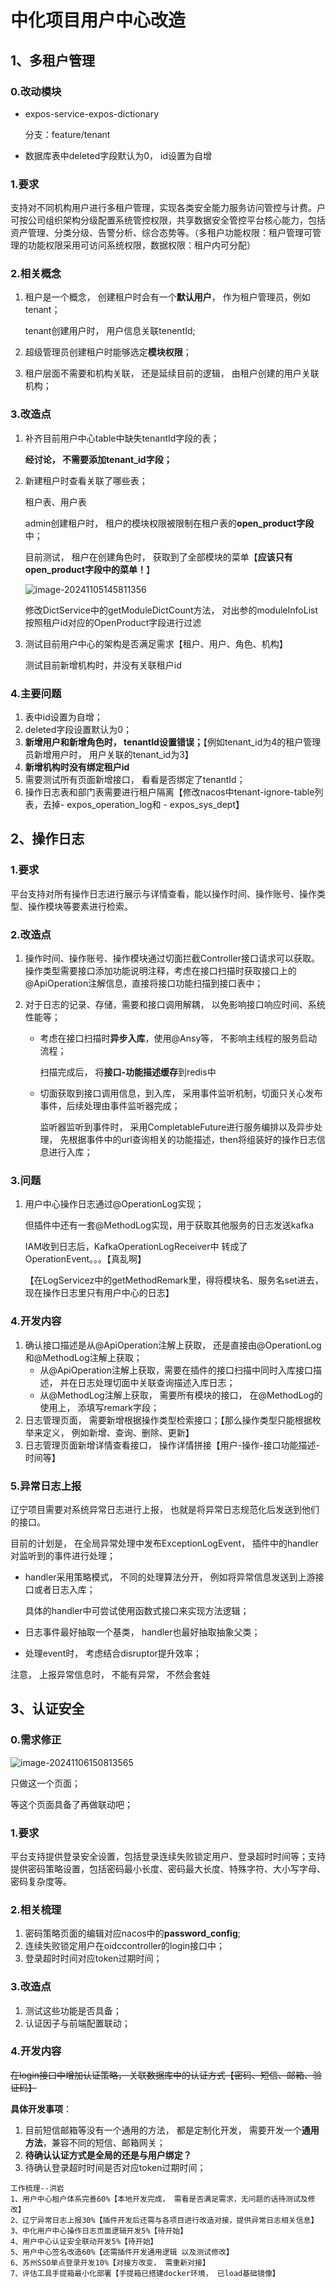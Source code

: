 # 中化项目用户中心改造

## 1、多租户管理

### 0.改动模块

- expos-service-expos-dictionary

  分支：feature/tenant

- 数据库表中deleted字段默认为0， id设置为自增

### 1.要求

支持对不同机构用户进行多租户管理，实现各类安全能力服务访问管控与计费。户可按公司组织架构分级配置系统管控权限，共享数据安全管控平台核心能力，包括资产管理、分类分级、告警分析、综合态势等。（多租户功能权限：租户管理可管理的功能权限采用可访问系统权限，数据权限：租户内可分配）

### 2.相关概念

1. 租户是一个概念， 创建租户时会有一个**默认用户**， 作为租户管理员，例如tenant；

   tenant创建用户时， 用户信息关联tenentId;

2. 超级管理员创建租户时能够选定**模块权限**；

3. 租户层面不需要和机构关联， 还是延续目前的逻辑， 由租户创建的用户关联机构；



### 3.改造点

1. 补齐目前用户中心table中缺失tenantId字段的表；

   **经讨论， 不需要添加tenant_id字段；**
   
2. 新建租户时查看关联了哪些表；

   租户表、用户表

   admin创建租户时， 租户的模块权限被限制在租户表的**open_product字段**中；

   目前测试， 租户在创建角色时， 获取到了全部模块的菜单【**应该只有open_product字段中的菜单！**】

   ![image-20241105145811356](img/image-20241105145811356.png)

   修改DictService中的getModuleDictCount方法， 对出参的moduleInfoList按照租户id对应的OpenProduct字段进行过滤

3. 测试目前用户中心的架构是否满足需求【租户、用户、角色、机构】 

   测试目前新增机构时，并没有关联租户id

### 4.主要问题

1. 表中id设置为自增；
2. deleted字段设置默认为0；
3. **新增用户和新增角色时， tenantId设置错误；**【例如tenant_id为4的租户管理员新增用户时， 用户关联的tenant_id为3】
4. **新增机构时没有绑定租户id**
5. 需要测试所有页面新增接口， 看看是否绑定了tenantId；
6. 操作日志表和部门表需要进行租户隔离【修改nacos中tenant-ignore-table列表，去掉\- expos_operation_log和 \- expos_sys_dept】







## 2、操作日志

### 1.要求

平台支持对所有操作日志进行展示与详情查看，能以操作时间、操作账号、操作类型、操作模块等要素进行检索。

### 2.改造点

1. 操作时间、操作账号、操作模块通过切面拦截Controller接口请求可以获取。操作类型需要接口添加功能说明注释，考虑在接口扫描时获取接口上的@ApiOperation注解信息，直接将接口功能扫描到接口表中；

2. 对于日志的记录、存储，需要和接口调用解耦， 以免影响接口响应时间、系统性能等；

   - 考虑在接口扫描时**异步入库**，使用@Ansy等， 不影响主线程的服务启动流程；

     扫描完成后， 将**接口-功能描述缓存**到redis中

   - 切面获取到接口调用信息，到入库， 采用事件监听机制，切面只关心发布事件，后续处理由事件监听器完成；

     监听器监听到事件时， 采用CompletableFuture进行服务编排以及异步处理， 先根据事件中的url查询相关的功能描述，then将组装好的操作日志信息进行入库；





### 3.问题

1. 用户中心操作日志通过@OperationLog实现；

    但插件中还有一套@MethodLog实现，用于获取其他服务的日志发送kafka

   IAM收到日志后，KafkaOperationLogReceiver中 转成了OperationEvent。。。【真乱啊】

   【在LogServicez中的getMethodRemark里，得将模块名、服务名set进去， 现在操作日志里只有用户中心的日志】



### 4.开发内容

1. 确认接口描述是从@ApiOperation注解上获取， 还是直接由@OperationLog和@MethodLog注解上获取；
   - 从@ApiOperation注解上获取，需要在插件的接口扫描中同时入库接口描述， 并在日志处理切面中关联查询描述入库日志；
   - 从@MethodLog注解上获取， 需要所有模块的接口， 在@MethodLog的使用上， 添填写remark字段；
2. 日志管理页面， 需要新增根据操作类型检索接口；【那么操作类型只能根据枚举来定义， 例如新增、查询、删除、更新】
3. 日志管理页面新增详情查看接口， 操作详情拼接【用户-操作-接口功能描述-时间等】

### 5.异常日志上报

辽宁项目需要对系统异常日志进行上报， 也就是将异常日志规范化后发送到他们的接口。

目前的计划是， 在全局异常处理中发布ExceptionLogEvent， 插件中的handler对监听到的事件进行处理；

- handler采用策略模式， 不同的处理算法分开， 例如将异常信息发送到上游接口或者日志入库；

  具体的handler中可尝试使用函数式接口来实现方法逻辑；

- 日志事件最好抽取一个基类， handler也最好抽取抽象父类；

- 处理event时， 考虑结合disruptor提升效率；



注意， 上报异常信息时， 不能有异常， 不然会套娃



## 3、认证安全

### 0.需求修正

![image-20241106150813565](img/image-20241106150813565.png)

只做这一个页面；

等这个页面具备了再做联动吧；

### 1.要求

平台支持提供登录安全设置，包括登录连续失败锁定用户、登录超时时间等；支持提供密码策略设置，包括密码最小长度、密码最大长度、特殊字符、大小写字母、密码复杂度等。

### 2.相关梳理

1. 密码策略页面的编辑对应nacos中的**password_config**;
2. 连续失败锁定用户在oidccontroller的login接口中；
3. 登录超时时间对应token过期时间；

### 3.改造点

1. 测试这些功能是否具备；
2. 认证因子与前端配置联动；

### 4.开发内容

~~在login接口中增加认证策略， 关联数据库中的认证方式【密码、短信、邮箱、验证码】~~

**具体开发事项**：

1. 目前短信邮箱等没有一个通用的方法， 都是定制化开发， 需要开发一个**通用方法**，兼容不同的短信、邮箱网关；
2. **待确认认证方式是全局的还是与用户绑定？**
3. 待确认登录超时时间是否对应token过期时间；



```
工作梳理--洪岩
1、用户中心租户体系完善60%【本地开发完成， 需看是否满足需求，无问题的话待测试及修改】
2、辽宁异常日志上报30%【插件开发后还需与各项目进行改造对接，提供异常日志相关信息】
3、中化用户中心操作日志页面逻辑开发5%【待开始】
4、用户中心认证安全联动开发5%【待开始】
5、用户中心签名改造60%【还需插件开发通用逻辑 以及测试修改】
6、苏州SSO单点登录开发10%【对接方改变， 需重新对接】
7、评估工具手提箱最小化部署【手提箱已搭建docker环境， 已load基础镜像】



```

